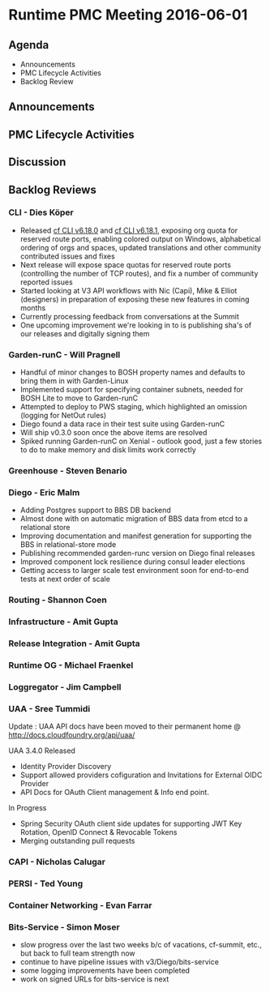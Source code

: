 # Runtime PMC Meeting 2016-06-01

## Agenda
* Announcements
* PMC Lifecycle Activities
* Backlog Review

## Announcements


## PMC Lifecycle Activities


## Discussion


## Backlog Reviews

### CLI - Dies Köper
- Released [cf CLI v6.18.0](https://lists.cloudfoundry.org/archives/list/cf-dev@lists.cloudfoundry.org/message/HB4OKT7CJHNU4DJQTW7HWXCL2GOHZZS4/) and [cf CLI v6.18.1](https://lists.cloudfoundry.org/archives/list/cf-dev@lists.cloudfoundry.org/message/JL4A4QO4DCGYL7GZHXFLQ2B7C6WDFU6G/), exposing org quota for reserved route ports, enabling colored output on Windows, alphabetical ordering of orgs and spaces, updated translations and other community contributed issues and fixes
- Next release will expose space quotas for reserved route ports (controlling the number of TCP routes), and fix a number of community reported issues
- Started looking at V3 API workflows with Nic (Capi), Mike & Elliot (designers) in preparation of exposing these new features in coming months
- Currently processing feedback from conversations at the Summit
- One upcoming improvement we're looking in to is publishing sha's of our releases and digitally signing them

### Garden-runC - Will Pragnell

- Handful of minor changes to BOSH property names and defaults to bring them in with Garden-Linux
- Implemented support for specifying container subnets, needed for BOSH Lite to move to Garden-runC
- Attempted to deploy to PWS staging, which highlighted an omission (logging for NetOut rules)
- Diego found a data race in their test suite using Garden-runC
- Will ship v0.3.0 soon once the above items are resolved
- Spiked running Garden-runC on Xenial - outlook good, just a few stories to do to make memory and disk limits work correctly

### Greenhouse - Steven Benario

### Diego - Eric Malm

- Adding Postgres support to BBS DB backend
- Almost done with on automatic migration of BBS data from etcd to a relational store
- Improving documentation and manifest generation for supporting the BBS in relational-store mode
- Publishing recommended garden-runc version on Diego final releases
- Improved component lock resilience during consul leader elections
- Getting access to larger scale test environment soon for end-to-end tests at next order of scale


### Routing - Shannon Coen

### Infrastructure - Amit Gupta

### Release Integration - Amit Gupta

### Runtime OG - Michael Fraenkel

### Loggregator - Jim Campbell

### UAA - Sree Tummidi
Update : UAA API docs have been moved to their permanent home @ http://docs.cloudfoundry.org/api/uaa/

UAA 3.4.0 Released 
- Identity Provider Discovery
- Support allowed providers cofiguration and Invitations for External OIDC Provider
- API Docs for OAuth Client management & Info end point. 

In Progress
- Spring Security OAuth client side updates for supporting JWT Key Rotation, OpenID Connect & Revocable Tokens
- Merging outstanding pull requests

### CAPI - Nicholas Calugar

### PERSI - Ted Young

### Container Networking - Evan Farrar

### Bits-Service - Simon Moser

- slow progress over the last two weeks b/c of vacations, cf-summit, etc., but back to full team strength now 
- continue to have pipeline issues with v3/Diego/bits-service
- some logging improvements have been completed
- work on signed URLs for bits-service is next
